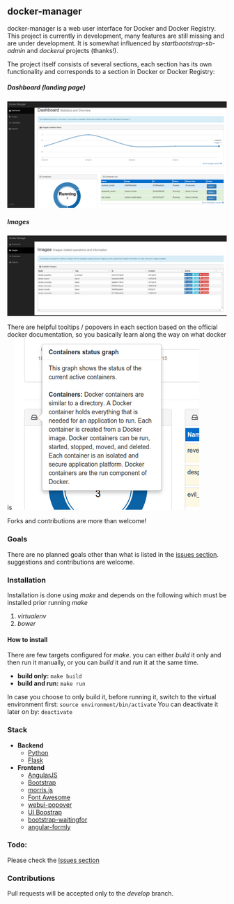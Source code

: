 ## docker-manager
docker-manager is a web user interface for Docker and Docker Registry.
This project is currently in development, many features are still missing and are under development. 
It is somewhat influenced by _startbootstrap-sb-admin_ and _dockerui_ projects (thanks!).

The project itself consists of several sections, each section has its own functionality and corresponds to a section in Docker or Docker Registry:
##### Dashboard (landing page)
![Dashboard](/dashboard.png)

##### Images
![Images](/images.png)


There are helpful tooltips / popovers in each section based on the official docker documentation, so you basically learn
along the way on what docker is
![Popover](/popover1.png)

Forks and contributions are more than welcome!

### Goals
There are no planned goals other than what is listed in the [issues section](https://github.com/nathanIL/docker-manager/issues). suggestions and contributions are welcome.

### Installation
Installation is done using _make_ and depends on the following which must be installed prior running _make_

1. _virtualenv_
2. _bower_

#### How to install
There are few targets configured for _make_. you can either _build_ it only and then run it manually, or you can _build_ it and _run_ it at the same time.

* __build only:__ `make build`
* __build and run:__ `make run`

In case you choose to only build it, before running it, switch to the virtual environment first:
`source environment/bin/activate`
You can deactivate it later on by: `deactivate`



### Stack
* **Backend**
    * [Python](https://www.python.org/)
    * [Flask](http://flask.pocoo.org/)
* **Frontend**
    * [AngularJS](https://github.com/angular/angular.js)
    * [Bootstrap](http://getbootstrap.com/)
    * [morris.js](http://morrisjs.github.io/)
    * [Font Awesome](http://fortawesome.github.io/Font-Awesome/)
    * [webui-popover](https://github.com/sandywalker/webui-popover)
    * [UI Boostrap](https://angular-ui.github.io)
    * [bootstrap-waitingfor](https://github.com/ehpc/bootstrap-waitingfor)
    * [angular-formly](http://angular-formly.com/)

### Todo:
Please check the [Issues section](https://github.com/nathanIL/docker-manager/issues)

### Contributions
Pull requests will be accepted only to the _develop_ branch.
